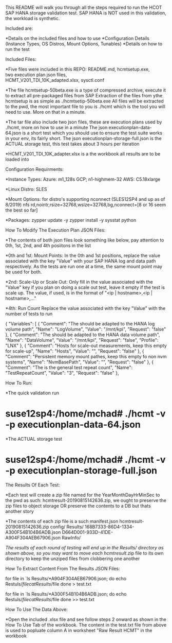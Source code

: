 This README will walk you through all the steps required to run the HCOT SAP HANA storage validation test.  SAP HANA is NOT used in this validation,
the workload is synthetic.  

Included are:

 *Details on the included files and how to use
 *Configuration Details (Instance Types, OS Distros, Mount Options, Tunables)
 *Details on how to run the test
 




Included Files:

 *Five files were included in this REPO:
  README.md,
  hcmtsetup.exe,  
  two execution plan json files,  
  HCMT_V201_TDI_10K_adapted.xlsx, 
  sysctl.conf

 *The file hcmtsetup-50beta.exe is a type of compressed archive, execute it to extract all pre-packaged files from SAP
  Extraction of the files from ythe hcmtsetup is as simple as ./hcmtsetip-50beta.exe
  All files will be extracted to the pwd, the most important file to you is ./hcmt which is the tool you will need to use.  More on that in a minute.
 
 *The tar file also include two json files, these are execution plans used by ./hcmt, more on how to use in a minute
  The json executionplan-data-64.json is a short test which you should use to ensure the test suite works in your env, its fairly short.
  The json executionplan-storage-full.json is the ACTUAL storage test, this test takes about 3 hours per iteration

 *HCMT_V201_TDI_10K_adapter.xlsx is a the workbook all results are to be loaded into



Configuration Requirments:

 *Instance Types:
  Azure: m1_128s
  GCP; n1-highmem-32
  AWS: C5.18xlarge

 *Linux Distro: SLES

 *Mount Options: 
  for distro's supporting nconnect (SLES12SP4 and up as of 8/2019)
     nfs rd,nointr,rsize=32768,wsize=32768,bg,nconnect=[8 or 16 seem the best so far]

 *Packages:
  zypper update -y
  zypper install -y sysstat python





How To Modify The Execution Plan JSON Files:

 *The contents of both json files look something like below, pay attention to 0th, 1st, 2nd, and 4th posiitons in the list

 *0th and 1st: Mount Points:
  In the 0th and 1st positions, replace the value associated with the key "Value" with your SAP HANA log and data path respectively.
  As the tests are run one at a time, the same mount point may be used for both.

 *2nd: Scale-Up or Scale Out:
  Only fill in the value associated with the "Value" key if you plan on doing a scale out test, leave it empty if the test is scale up.
  The value, if used, is in the format of "<ip | hostname>,<ip | hostname>,..."

 *4th: Run Count
  Replace the value associated with the key "Value" with the number of tests to run

  {
     "Variables": [
        {
           "Comment": "The <Value> should be adapted to the HANA log volume path",
           "Name": "LogVolume",
           "Value": "/mnt/kpi",
           "Request": "false"
        },
        {
           "Comment": "The <Value> should be adapted to the HANA data volume path",
           "Name": "DataVolume",
           "Value": "/mnt/kpi",
           "Request": "false",
           "Profile": "LNX"
        },
        {
           "Comment": "Hosts for scale-out measurements, keep this empty for scale-up",
           "Name": "Hosts",
           "Value": "",
           "Request": "false"
        },
        {
           "Comment": "Persistent memory mount pathes, keep this empty fo non nvm systems",
           "Name": "NvmBasePath",
           "Value": "",
           "Request": "false"
        },
        {
           "Comment": "The <Value> is the general test repeat count",
           "Name": "TestRepeatCount",
           "Value": "3",
           "Request": "false"
        },

How To Run:

 *The quick validation run 
 # suse12sp4:/home/mchad# ./hcmt -v -p executionplan-data-64.json  

 *The ACTUAL storage test
 # suse12sp4:/home/mchad# ./hcmt -v -p executionplan-storage-full.json  


The Results Of Each Test:

 *Each test will create a zip file named for the YearMonthDayHrMinSec to the pwd as such:
  hcmtresult-20190815142636.zip, we ought to preserve the zip files to object storage OR preserve the contents to a DB but thats another story
 
 *The contents of each zip file is a such
    manifest.json
    hcmtresult-20190815142636.zip
    config/
    Results/
        168B7333-86D4-1334-A300F54B104B6ADB.json
        D664D001-933D-41DE-A904F304AEB67906.json
    RawInfo/

 *The results of each round of testing will end up in  the Results/ directory as shown above, so you may want to move each hcmtresult*.zip file
  to its own directory to keep the unziped files from clobbering one another

How To Extract Content From The Results JSON Files:

  for file in `ls Results/*A904F304AEB67906.json; do 
      echo Restuls/$file 
      cat Results/$file 
  done > test.txt

  for file in `ls Results/*A300F54B104B6ADB.json; do
      echo Restuls/$file 
      cat Results/$file 
  done >> test.txt

How To Use The Data Above:

 *Open the included .xlsx file and see follow steps 2 onward as shown in the How To Use Tab of the workbook. 
  The content in the test.txt file from above is used to popluate column A in worksheet "Raw Result HCMT" in the workbook
 



